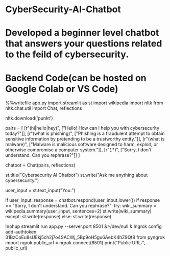 # CyberSecurity-AI-Chatbot
# Developed a beginner level chatbot that answers your questions related to the feild of cybersecurity.
# Backend Code(can be hosted on Google Colab or VS Code)

%%writefile app.py
import streamlit as st
import wikipedia
import nltk
from nltk.chat.util import Chat, reflections

nltk.download('punkt')


pairs = [
    [r"(hi|hello|hey)", ["Hello! How can I help you with cybersecurity today?"]],
    [r"(what is phishing)", ["Phishing is a fraudulent attempt to obtain sensitive information by pretending to be a trustworthy entity."]],
    [r"(what is malware)", ["Malware is malicious software designed to harm, exploit, or otherwise compromise a computer system."]],
    [r"(.*)", ["Sorry, I don't understand. Can you rephrase?"]]
]

chatbot = Chat(pairs, reflections)

st.title("Cybersecurity AI Chatbot")
st.write("Ask me anything about cybersecurity.")

user_input = st.text_input("You:")

if user_input:
    response = chatbot.respond(user_input.lower())
    if response == "Sorry, I don't understand. Can you rephrase?":
        try:
            wiki_summary = wikipedia.summary(user_input, sentences=2)
            st.write(wiki_summary)
        except:
            st.write(response)
    else:
         st.write(response)
         
!nohup streamlit run app.py --server.port 8501 &>/dev/null &
!ngrok config add-authtoken 31BzCoEu8sUEkj5ch2j7o4SACWj_5Bp9oH5gu6AebK4hZ9Qt8
from pyngrok import ngrok
public_url = ngrok.connect(8501)
print("Public URL:", public_url)

    
       

